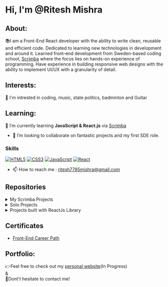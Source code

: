  # Hi, I'm @Ritesh Mishra
 ## About:
  📚I am a Front-End React developer with the ability to write clean, reusable and efficient code. Dedicated to learning new technologies in development and around it. Learned front-end development from Sweden-based coding school, [Scrimba](https://scrimba.com/dashboard#overview) where the focus lies on hands-on experience of programming. Have experience in building responsive web designs with the ability to implement UI/UX with a granularity of detail.
 ## Interests:
  👀 I'm intrested in coding, music, state politics, badminton and Guitar  
 ## Learning:
 🌱 I’m currently learning **JavaScript & React.js** via [Scrimba](https://scrimba.com/dashboard#overview)
- 💞️ I’m looking to collaborate on fantastic projects and my first SDE role.
### Skills
[![HTML5](https://camo.githubusercontent.com/49fbb99f92674cc6825349b154b65aaf4064aec465d61e8e1f9fb99da3d922a1/68747470733a2f2f696d672e736869656c64732e696f2f62616467652f68746d6c352d2532334533344632362e7376673f7374796c653d666f722d7468652d6261646765266c6f676f3d68746d6c35266c6f676f436f6c6f723d7768697465)](https://camo.githubusercontent.com/49fbb99f92674cc6825349b154b65aaf4064aec465d61e8e1f9fb99da3d922a1/68747470733a2f2f696d672e736869656c64732e696f2f62616467652f68746d6c352d2532334533344632362e7376673f7374796c653d666f722d7468652d6261646765266c6f676f3d68746d6c35266c6f676f436f6c6f723d7768697465)  [![CSS3](https://camo.githubusercontent.com/e6b67b27998fca3bccf4c0ee479fc8f9de09d91f389cccfbe6cb1e29c10cfbd7/68747470733a2f2f696d672e736869656c64732e696f2f62616467652f637373332d2532333135373242362e7376673f7374796c653d666f722d7468652d6261646765266c6f676f3d63737333266c6f676f436f6c6f723d7768697465)](https://camo.githubusercontent.com/e6b67b27998fca3bccf4c0ee479fc8f9de09d91f389cccfbe6cb1e29c10cfbd7/68747470733a2f2f696d672e736869656c64732e696f2f62616467652f637373332d2532333135373242362e7376673f7374796c653d666f722d7468652d6261646765266c6f676f3d63737333266c6f676f436f6c6f723d7768697465)  [![JavaScript](https://camo.githubusercontent.com/aeddc848275a1ffce386dc81c04541654ca07b2c43bbb8ad251085c962672aea/68747470733a2f2f696d672e736869656c64732e696f2f62616467652f6a6176617363726970742d2532333332333333302e7376673f7374796c653d666f722d7468652d6261646765266c6f676f3d6a617661736372697074266c6f676f436f6c6f723d253233463744463145)](https://camo.githubusercontent.com/aeddc848275a1ffce386dc81c04541654ca07b2c43bbb8ad251085c962672aea/68747470733a2f2f696d672e736869656c64732e696f2f62616467652f6a6176617363726970742d2532333332333333302e7376673f7374796c653d666f722d7468652d6261646765266c6f676f3d6a617661736372697074266c6f676f436f6c6f723d253233463744463145)  [![React](https://camo.githubusercontent.com/ab4c3c731a174a63df861f7b118d6c8a6c52040a021a552628db877bd518fe84/68747470733a2f2f696d672e736869656c64732e696f2f62616467652f72656163742d2532333230323332612e7376673f7374796c653d666f722d7468652d6261646765266c6f676f3d7265616374266c6f676f436f6c6f723d253233363144414642)](https://camo.githubusercontent.com/ab4c3c731a174a63df861f7b118d6c8a6c52040a021a552628db877bd518fe84/68747470733a2f2f696d672e736869656c64732e696f2f62616467652f72656163742d2532333230323332612e7376673f7374796c653d666f722d7468652d6261646765266c6f676f3d7265616374266c6f676f436f6c6f723d253233363144414642)
- 📫 How to reach me : ritesh7785mishra@gmail.com
## Repositories
<details>
<summary>My Scrimba Projects</summary>

Throughout the [Scrimba front-end developer career path](https://scrimba.com/learn/frontend) you are encouraged to do multiple challenges and projects which enhances your learning about the tech and give you a hand on experience.
 
 * [Responsive WebDesign Page Js](https://github.com/ritesh7785mishra/Responsive-WebDesign-Page-master.github.io.git)
 * [Portfolio-JS](https://github.com/ritesh7785mishra/Portfolio-JS.git)
 * [Bored-Bot](https://github.com/ritesh7785mishra/Bored-Bot-master.github.io.git)
* [PersonalDashboard JS](https://github.com/ritesh7785mishra/personal-dashboard-js.github.io.git)
* [TravelJournal React](https://github.com/ritesh7785mishra/travel-journal-react.git)
* [TenziesGame React](https://github.com/ritesh7785mishra/tenzies-game-react.git)
* [MemeGenerator React](https://github.com/ritesh7785mishra/meme-generator-react.git)
 * [AirBnbClone React](https://github.com/ritesh7785mishra/air-bnb-react.git)
 * [TypingGame React](https://github.com/ritesh7785mishra/typing-game-react.git)
 * [PicSome React](https://github.com/ritesh7785mishra/pic-some.github.io.git)

</details>
<details>
<summary>Solo Projects</summary>

These are the projects which I made solo without any guidance or help. All on my own.

* [TravelJournal React](https://github.com/ritesh7785mishra/travel-journal-react.git)
* [InterativeCardPayment Page](https://github.com/ritesh7785mishra/interactive-card-details-form-main.github.io)[:View Deployment](https://6333de13a8a8cb39f9822008--incomparable-cobbler-824479.netlify.app/)
</details>
<details>
<summary>Projects built with ReactJs Library</summary>
* [Amazon-Clone](https://github.com/ritesh7785mishra/amazonclone-react.git)
 

</details>

## Certificates
* [Front-End Career Path](https://scrimba.com/certificate/u9K2v6tG/gfrontend)

## Portfolio:
👉Feel free to check out my [personal website](#)(In Progress) <br/>
& <br/>
📩Dont't hesitate to contact me! 

<!---
ritesh7785mishra/ritesh7785mishra is a ✨ special ✨ repository because its `README.md` (this file) appears on your GitHub profile.
You can click the Preview link to take a look at your changes.
--->

